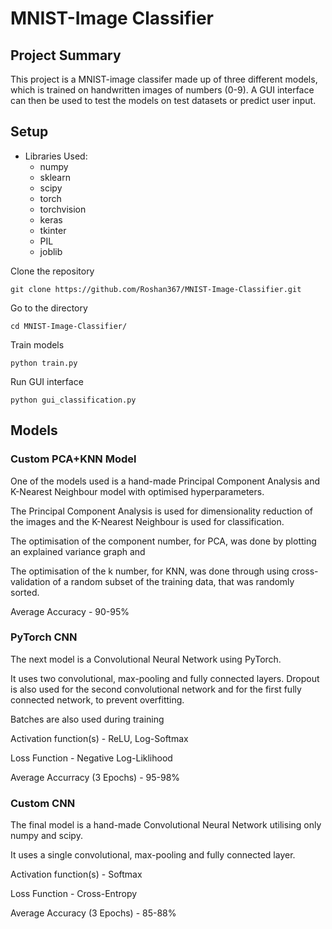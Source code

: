 # MNIST-Image Classifier

## Project Summary

This project is a MNIST-image classifer made up of three different models, which is trained on handwritten images of numbers (0-9). A GUI interface can then be used to test the models on test datasets or predict user input.

## Setup
- Libraries Used:
    - numpy
    - sklearn
    - scipy
    - torch
    - torchvision
    - keras
    - tkinter
    - PIL
    - joblib

Clone the repository
```
git clone https://github.com/Roshan367/MNIST-Image-Classifier.git
```
Go to the directory
```
cd MNIST-Image-Classifier/
```
Train models
```
python train.py
```
Run GUI interface
```
python gui_classification.py
```

## Models

### Custom PCA+KNN Model

One of the models used is a hand-made Principal Component Analysis and K-Nearest Neighbour model with optimised hyperparameters.

The Principal Component Analysis is used for dimensionality reduction of the images and the K-Nearest Neighbour is used for classification.

The optimisation of the component number, for PCA, was done by plotting an explained variance graph and 

The optimisation of the k number, for KNN, was done through using cross-validation of a random subset of the training data, that was randomly sorted.

Average Accuracy - 90-95%

### PyTorch CNN

The next model is a Convolutional Neural Network using PyTorch.

It uses two convolutional, max-pooling and fully connected layers. Dropout is also used for the second convolutional network and for the first fully connected network, to prevent overfitting.

Batches are also used during training

Activation function(s) - ReLU, Log-Softmax

Loss Function - Negative Log-Liklihood

Average Accurracy (3 Epochs) - 95-98%

### Custom CNN

The final model is a hand-made Convolutional Neural Network utilising only numpy and scipy.

It uses a single convolutional, max-pooling and fully connected layer.

Activation function(s) - Softmax

Loss Function - Cross-Entropy

Average Accuracy (3 Epochs) - 85-88%

